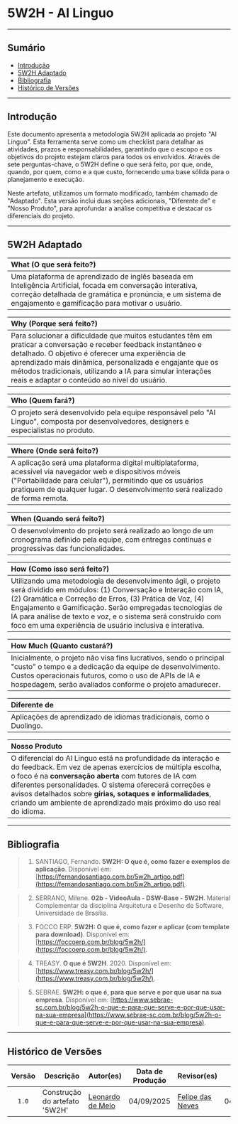 # 5W2H - AI Linguo

---

## Sumário

- [Introdução](#Introdução)
- [5W2H Adaptado](#_5w2h-adaptado)
- [Bibliografia](#bibliografia)
- [Histórico de Versões](#histórico-de-versões)

---

## Introdução

Este documento apresenta a metodologia 5W2H aplicada ao projeto "AI Linguo". Esta ferramenta serve como um checklist para detalhar as atividades, prazos e responsabilidades, garantindo que o escopo e os objetivos do projeto estejam claros para todos os envolvidos. Através de sete perguntas-chave, o 5W2H define o que será feito, por que, onde, quando, por quem, como e a que custo, fornecendo uma base sólida para o planejamento e execução.

Neste artefato, utilizamos um formato modificado, também chamado de "Adaptado". Esta versão inclui duas seções adicionais, "Diferente de" e "Nosso Produto", para aprofundar a análise competitiva e destacar os diferenciais do projeto.

---

## 5W2H Adaptado

| **What (O que será feito?)** |
| :--- |
| Uma plataforma de aprendizado de inglês baseada em Inteligência Artificial, focada em conversação interativa, correção detalhada de gramática e pronúncia, e um sistema de engajamento e gamificação para motivar o usuário. |

| **Why (Porque será feito?)** |
| :--- |
| Para solucionar a dificuldade que muitos estudantes têm em praticar a conversação e receber feedback instantâneo e detalhado. O objetivo é oferecer uma experiência de aprendizado mais dinâmica, personalizada e engajante que os métodos tradicionais, utilizando a IA para simular interações reais e adaptar o conteúdo ao nível do usuário. |

| **Who (Quem fará?)** |
| :--- |
| O projeto será desenvolvido pela equipe responsável pelo "AI Linguo", composta por desenvolvedores, designers e especialistas no produto. |

| **Where (Onde será feito?)** |
| :--- |
| A aplicação será uma plataforma digital multiplataforma, acessível via navegador web e dispositivos móveis ("Portabilidade para celular"), permitindo que os usuários pratiquem de qualquer lugar. O desenvolvimento será realizado de forma remota. |

| **When (Quando será feito?)** |
| :--- |
| O desenvolvimento do projeto será realizado ao longo de um cronograma definido pela equipe, com entregas contínuas e progressivas das funcionalidades. |

| **How (Como isso será feito?)** |
| :--- |
| Utilizando uma metodologia de desenvolvimento ágil, o projeto será dividido em módulos: (1) Conversação e Interação com IA, (2) Gramática e Correção de Erros, (3) Prática de Voz, (4) Engajamento e Gamificação. Serão empregadas tecnologias de IA para análise de texto e voz, e o sistema será construído com foco em uma experiência de usuário inclusiva e interativa. |

| **How Much (Quanto custará?)** |
| :--- |
| Inicialmente, o projeto não visa fins lucrativos, sendo o principal "custo" o tempo e a dedicação da equipe de desenvolvimento. Custos operacionais futuros, como o uso de APIs de IA e hospedagem, serão avaliados conforme o projeto amadurecer. |

| **Diferente de** |
| :--- |
| Aplicações de aprendizado de idiomas tradicionais, como o Duolingo. |

| **Nosso Produto** |
| :--- |
| O diferencial do AI Linguo está na profundidade da interação e do feedback. Em vez de apenas exercícios de múltipla escolha, o foco é na **conversação aberta** com tutores de IA com diferentes personalidades. O sistema oferecerá correções e avisos detalhados sobre **gírias, sotaques e informalidades**, criando um ambiente de aprendizado mais próximo do uso real do idioma. |

---

## Bibliografia

> 1. SANTIAGO, Fernando. **5W2H: O que é, como fazer e exemplos de aplicação**. Disponível em: [https://fernandosantiago.com.br/5w2h_artigo.pdf](https://fernandosantiago.com.br/5w2h_artigo.pdf).

> 2. SERRANO, Milene. **02b - VideoAula - DSW-Base - 5W2H**. Material Complementar da disciplina Arquitetura e Desenho de Software, Universidade de Brasília.

> 3. FOCCO ERP. **5W2H: O que é, como fazer e aplicar (com template para download)**. Disponível em: [https://foccoerp.com.br/blog/5w2h/](https://foccoerp.com.br/blog/5w2h/).

> 4. TREASY. **O que é 5W2H**. 2020. Disponível em: [https://www.treasy.com.br/blog/5w2h/](https://www.treasy.com.br/blog/5w2h/).

> 5. SEBRAE. **5W2H: o que é, para que serve e por que usar na sua empresa**. Disponível em: [https://www.sebrae-sc.com.br/blog/5w2h-o-que-e-para-que-serve-e-por-que-usar-na-sua-empresa](https://www.sebrae-sc.com.br/blog/5w2h-o-que-e-para-que-serve-e-por-que-usar-na-sua-empresa).

---

## Histórico de Versões

| Versão | Descrição | Autor(es) | Data de Produção | Revisor(es) | Data de Revisão | Incremento do Revisor|
| :----: | --------- | --------- | :--------------: | ----------- | :-------------: | :-------------: |
| `1.0` | Construção do artefato '5W2H'| [Leonardo de Melo](https://github.com/leozinlima) | 04/09/2025 | [Felipe das Neves](https://github.com/FelipeFreire-gf) | 04/09/2025  |   |